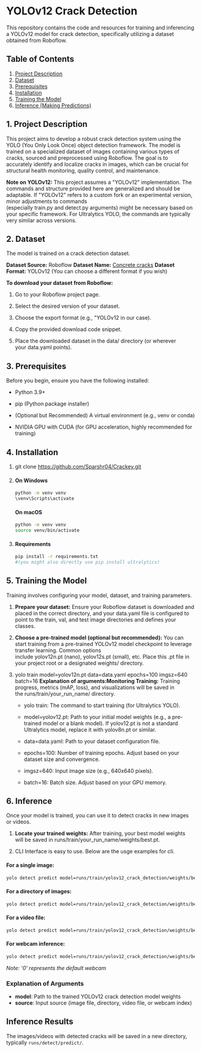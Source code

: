 YOLOv12 Crack Detection
=======================

This repository contains the code and resources for training and inferencing a YOLOv12 model for crack detection, specifically utilizing a dataset obtained from Roboflow.

Table of Contents
-----------------

1.  [Project Description](#1-project-description)
2.  [Dataset](#2-dataset)
3.  [Prerequisites](#3-prerequisites)
4.  [Installation](#4-installation)
5.  [Training the Model](#5-training-the-model)
6.  [Inference (Making Predictions)](#6-inference-making-predictions)
    

1\. Project Description
-----------------------

This project aims to develop a robust crack detection system using the YOLO (You Only Look Once) object detection framework. The model is trained on a specialized dataset of images containing various types of cracks, sourced and preprocessed using Roboflow. The goal is to accurately identify and localize cracks in images, which can be crucial for structural health monitoring, quality control, and maintenance.

**Note on YOLOv12:** This project assumes a "YOLOv12" implementation. The commands and structure provided here are generalized and should be adaptable. If "YOLOv12" refers to a custom fork or an experimental version, minor adjustments to commands (especially train.py and detect.py arguments) might be necessary based on your specific framework. For Ultralytics YOLO, the commands are typically very similar across versions.

2\. Dataset
-----------

The model is trained on a crack detection dataset.

**Dataset Source:** Roboflow
**Dataset Name:** [Concrete cracks](https://universe.roboflow.com/susu-5j4cz/concrete-cracks-pvvid)
**Dataset Format:** YOLOv12 (You can choose a different format if you wish)

**To download your dataset from Roboflow:**

1.  Go to your Roboflow project page.
    
2.  Select the desired version of your dataset.
    
3.  Choose the export format (e.g., "YOLOv12 in our case).
    
4.  Copy the provided download code snippet.
    
5.  Place the downloaded dataset in the data/ directory (or wherever your data.yaml points).
    


3\. Prerequisites
-----------------

Before you begin, ensure you have the following installed:

*   Python 3.9+
    
*   pip (Python package installer)
    
*   (Optional but Recommended) A virtual environment (e.g., venv or conda)
    
*   NVIDIA GPU with CUDA (for GPU acceleration, highly recommended for training)
    

4\. Installation
----------------

1.  git clone https://github.com/Sparshr04/Crackey.git
    
2.  #### On Windows
    ```bash
    python -m venv venv
    \venv\Scripts\activate
    ``` 
    #### On macOS
    ```bash
    python -m venv venv
    source venv/bin/activate
    ``` 
  
3.  #### Requirements
    ```bash
    pip install -r requirements.txt 
    #(you might also directly use pip install ultralytics)
    ```
    

5\. Training the Model
----------------------

Training involves configuring your model, dataset, and training parameters.

1.  **Prepare your dataset:** Ensure your Roboflow dataset is downloaded and placed in the correct directory, and your data.yaml file is configured to point to the train, val, and test image directories and defines your classes.
    
2.  **Choose a pre-trained model (optional but recommended):** You can start training from a pre-trained YOLOv12 model checkpoint to leverage transfer learning. Common options include yolov12n.pt (nano), yolov12s.pt (small), etc. Place this .pt file in your project root or a designated weights/ directory.
    
3.  yolo train model=yolov12n.pt data=data.yaml epochs=100 imgsz=640 batch=16 **Explanation of arguments:Monitoring Training:** Training progress, metrics (mAP, loss), and visualizations will be saved in the runs/train/your\_run\_name/ directory.
    
    *   yolo train: The command to start training (for Ultralytics YOLO).
        
    *   model=yolov12.pt: Path to your initial model weights (e.g., a pre-trained model or a blank model). If yolov12.pt is not a standard Ultralytics model, replace it with yolov8n.pt or similar.
        
    *   data=data.yaml: Path to your dataset configuration file.
        
    *   epochs=100: Number of training epochs. Adjust based on your dataset size and convergence.
        
    *   imgsz=640: Input image size (e.g., 640x640 pixels).
        
    *   batch=16: Batch size. Adjust based on your GPU memory.
        

6\. Inference
----------------------------------

Once your model is trained, you can use it to detect cracks in new images or videos.

1.  **Locate your trained weights:** After training, your best model weights will be saved in runs/train/your\_run\_name/weights/best.pt.

2. CLI Interface is easy to use. Below are the usge examples for cli.


#### For a single image:
```bash
yolo detect predict model=runs/train/yolov12_crack_detection/weights/best.pt source=path/to/your/image.jpg
```

#### For a directory of images:
```bash
yolo detect predict model=runs/train/yolov12_crack_detection/weights/best.pt source=path/to/your/image_folder/
```

#### For a video file:
```bash
yolo detect predict model=runs/train/yolov12_crack_detection/weights/best.pt source=path/to/your/video.mp4
```

#### For webcam inference:
```bash
yolo detect predict model=runs/train/yolov12_crack_detection/weights/best.pt source=0
```
*Note: '0' represents the default webcam*

### Explanation of Arguments

- **model**: Path to the trained YOLOv12 crack detection model weights
- **source**: Input source (image file, directory, video file, or webcam index)

## Inference Results

The images/videos with detected cracks will be saved in a new directory, typically `runs/detect/predict/`.
        

